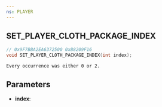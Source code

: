 ```yaml
---
ns: PLAYER
---
```

## SET_PLAYER_CLOTH_PACKAGE_INDEX

```c
// 0x9F7BBA2EA6372500 0xB8209F16
void SET_PLAYER_CLOTH_PACKAGE_INDEX(int index);
```

```
Every occurrence was either 0 or 2.  
```

## Parameters
* **index**: 

